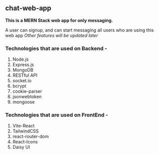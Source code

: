 ## chat-web-app

**This is a MERN Stack web app for only messaging.**

A user can signup, and can start messaging all users who are using this web app
_Other features will be updated later_

### Technologies that are used on Backend -

1.  Node.js
2.  Express.js
3.  MongoDB
4.  RESTful API
5.  socket.io
6.  bcrypt
7.  cookie-parser
8.  jsonwebtoken
9.  mongoose

### Technologies that are used on FrontEnd -

1.  Vite-React
2.  TailwindCSS
3.  react-router-dom
4.  React-Icons
5.  Daisy UI
